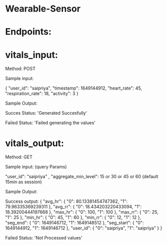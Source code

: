 # Wearable-Sensor

# Endpoints:
# vitals_input:
Method: POST

Sample input:

{
    "user_id": "saipriya",
    "timestamp": 1649144912,
    "heart_rate": 45,
    "respiration_rate": 18,
    "activity": 3
}

Sample Output:

Succes Status: 'Generated Succesfully'

Failed Status: 'Failed generating the values'


# vitals_output:
Method: GET

Sample input: (query Params)

"user_id": "saipriya" ,
"aggregate_min_level":  15 or 30 or 45 or 60  (default 15min as session)

Sample Output:

Success output: 
{
    "avg_hr": {
        "0": 80.13381454747362,
        "1": 79.96335369239311
    },
    "avg_rr": {
        "0": 18.434203220433094,
        "1": 18.39200444197668
    },
    "max_hr": {
        "0": 100,
        "1": 100
    },
    "max_rr": {
        "0": 25,
        "1": 25
    },
    "min_hr": {
        "0": 45,
        "1": 60
    },
    "min_rr": {
        "0": 12,
        "1": 12
    },
    "seg_end": {
        "0": 1649146712,
        "1": 1649148512
    },
    "seg_start": {
        "0": 1649144912,
        "1": 1649146712
    },
    "user_id": {
        "0": "saipriya",
        "1": "saipriya"
    }
}

Failed Status: 'Not Processed values'
